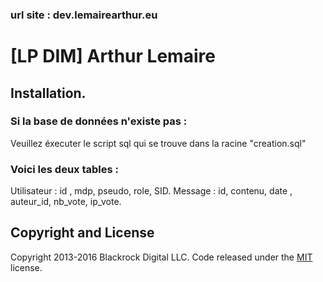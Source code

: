 ### url site : dev.lemairearthur.eu

# [LP DIM] Arthur Lemaire

## Installation.

### Si la base de données n'existe pas : 

 Veuillez éxecuter le script sql qui se trouve dans la racine "creation.sql"


### Voici les deux tables : 

Utilisateur : id , mdp, pseudo,  role, SID.
Message : id, contenu, date , auteur_id, nb_vote, ip_vote.

###
## Copyright and License

Copyright 2013-2016 Blackrock Digital LLC. Code released under the [MIT](https://github.com/BlackrockDigital/startbootstrap-freelancer/blob/gh-pages/LICENSE) license.
